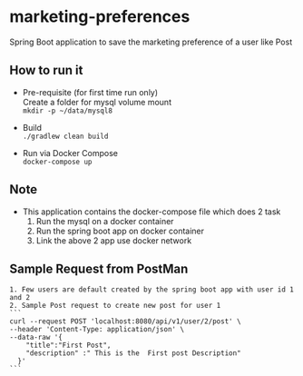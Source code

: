 # marketing-preferences
Spring Boot application to save the marketing preference of a user like Post

## How to run it
 * Pre-requisite (for first time run only) <br>
  Create a folder for mysql volume mount <br>
  `mkdir -p ~/data/mysql8`

 * Build<br>
   `./gradlew clean build`

 * Run via Docker Compose <br>
   `docker-compose up`
   
   
 ## Note
 * This application contains the docker-compose file which does 2 task
    1. Run the mysql on a docker container
    2. Run the spring boot app on docker container
    3. Link the above 2 app use docker network

 ## Sample Request from PostMan
    1. Few users are default created by the spring boot app with user id 1 and 2
    2. Sample Post request to create new post for user 1
    ```
    curl --request POST 'localhost:8080/api/v1/user/2/post' \
    --header 'Content-Type: application/json' \
    --data-raw '{
        "title":"First Post",
        "description" :" This is the  First post Description"
      }'
    ```
